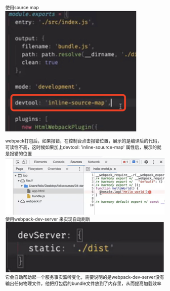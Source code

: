 使用source map
![alt text](assets/image.png)





webpack打包后，如果报错，在控制台点击报错位置，展示的是编译后的代码，可读性不高，这时候如果加上devtool: 'inline-souurce-map' 属性后，展示的就是报错的位置
![alt text](assets/image-1.png)
使用webpack-dev-server 来实现自动刷新
![alt text](assets/image-2.png)
它会自动帮助起一个服务事实监听变化，需要说明的是webpack-dev-server没有输出任何物理文件，他把打包后的bundle文件放到了内存里，从而提高加载效率
